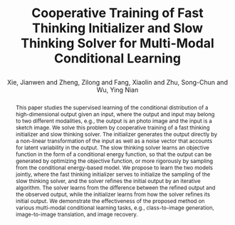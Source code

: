 ---
layout: pub
type: journal
key: xie2021cooperative
title: >
    Cooperative Training of Fast Thinking Initializer and Slow Thinking Solver for Multi-Modal Conditional Learning
author: Xie, Jianwen and Zheng, Zilong and Fang, Xiaolin and Zhu, Song-Chun and Wu, Ying Nian
equalauthor: Xie, Jianwen and Zheng, Zilong
pdf: 3DDescriptorNet/3DGConvNet_pami.pdf
abbr: TPAMI
pdf: https://arxiv.org/pdf/1902.02812.pdf
journal: IEEE Transactions on Pattern Analysis and Machine Intelligence (TPAMI)
year: 2021
abstract: >
    This paper studies the supervised learning of the conditional distribution of a high-dimensional output given an input, where the output and input may belong to two different modalities, e.g., the output is an photo image and the input is a sketch image. We solve this problem by cooperative training of a fast thinking initializer and slow thinking solver. The initializer generates the output directly by a non-linear transformation of the input as well as a noise vector that accounts for latent variability in the output. The slow thinking solver learns an objective function in the form of a conditional energy function, so that the output can be generated by optimizing the objective function, or more rigorously by sampling from the conditional energy-based model. We propose to learn the two models jointly, where the fast thinking initializer serves to initialize the sampling of the slow thinking solver, and the solver refines the initial output by an iterative algorithm. The solver learns from the difference between the refined output and the observed output, while the initializer learns from how the solver refines its initial output. We demonstrate the effectiveness of the proposed method on various multi-modal conditional learning tasks, e.g., class-to-image generation, image-to-image translation, and image recovery.
bibtex: >
    @article{xie2021cooperative,
        title={Cooperative Training of Fast Thinking Initializer and Slow Thinking Solver for Multi-Modal Conditional Learning},
        author={Xie, Jianwen and Zheng, Zilong and Fang, Xiaolin and Zhu, Song-Chun and Wu, Ying Nian},
        journal={IEEE Transactions on Pattern Analysis and Machine Intelligence (TPAMI)},
        abbr={TPAMI},
        year={2021}
    }
---